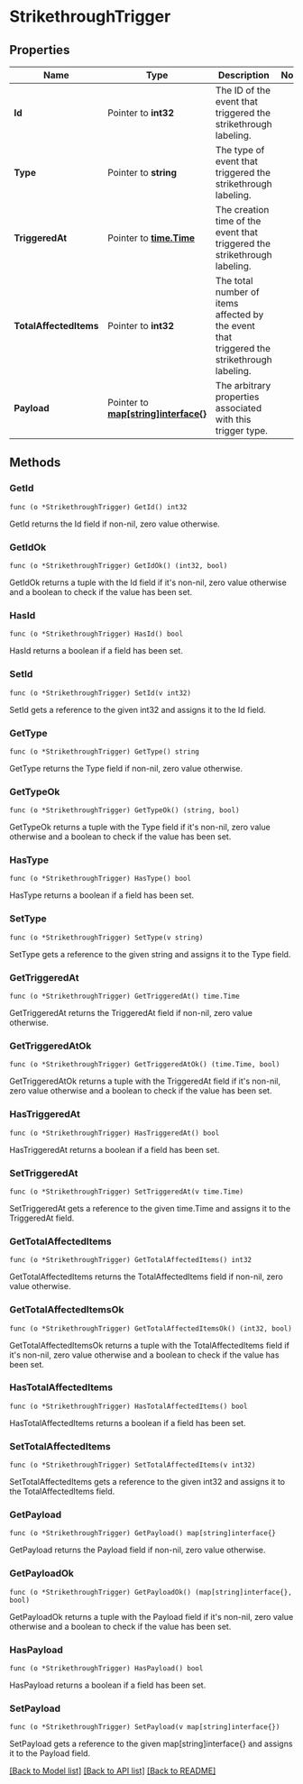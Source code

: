 # StrikethroughTrigger

## Properties

Name | Type | Description | Notes
------------ | ------------- | ------------- | -------------
**Id** | Pointer to **int32** | The ID of the event that triggered the strikethrough labeling. | 
**Type** | Pointer to **string** | The type of event that triggered the strikethrough labeling. | 
**TriggeredAt** | Pointer to [**time.Time**](time.Time.md) | The creation time of the event that triggered the strikethrough labeling. | 
**TotalAffectedItems** | Pointer to **int32** | The total number of items affected by the event that triggered the strikethrough labeling. | 
**Payload** | Pointer to [**map[string]interface{}**](.md) | The arbitrary properties associated with this trigger type. | 

## Methods

### GetId

`func (o *StrikethroughTrigger) GetId() int32`

GetId returns the Id field if non-nil, zero value otherwise.

### GetIdOk

`func (o *StrikethroughTrigger) GetIdOk() (int32, bool)`

GetIdOk returns a tuple with the Id field if it's non-nil, zero value otherwise
and a boolean to check if the value has been set.

### HasId

`func (o *StrikethroughTrigger) HasId() bool`

HasId returns a boolean if a field has been set.

### SetId

`func (o *StrikethroughTrigger) SetId(v int32)`

SetId gets a reference to the given int32 and assigns it to the Id field.

### GetType

`func (o *StrikethroughTrigger) GetType() string`

GetType returns the Type field if non-nil, zero value otherwise.

### GetTypeOk

`func (o *StrikethroughTrigger) GetTypeOk() (string, bool)`

GetTypeOk returns a tuple with the Type field if it's non-nil, zero value otherwise
and a boolean to check if the value has been set.

### HasType

`func (o *StrikethroughTrigger) HasType() bool`

HasType returns a boolean if a field has been set.

### SetType

`func (o *StrikethroughTrigger) SetType(v string)`

SetType gets a reference to the given string and assigns it to the Type field.

### GetTriggeredAt

`func (o *StrikethroughTrigger) GetTriggeredAt() time.Time`

GetTriggeredAt returns the TriggeredAt field if non-nil, zero value otherwise.

### GetTriggeredAtOk

`func (o *StrikethroughTrigger) GetTriggeredAtOk() (time.Time, bool)`

GetTriggeredAtOk returns a tuple with the TriggeredAt field if it's non-nil, zero value otherwise
and a boolean to check if the value has been set.

### HasTriggeredAt

`func (o *StrikethroughTrigger) HasTriggeredAt() bool`

HasTriggeredAt returns a boolean if a field has been set.

### SetTriggeredAt

`func (o *StrikethroughTrigger) SetTriggeredAt(v time.Time)`

SetTriggeredAt gets a reference to the given time.Time and assigns it to the TriggeredAt field.

### GetTotalAffectedItems

`func (o *StrikethroughTrigger) GetTotalAffectedItems() int32`

GetTotalAffectedItems returns the TotalAffectedItems field if non-nil, zero value otherwise.

### GetTotalAffectedItemsOk

`func (o *StrikethroughTrigger) GetTotalAffectedItemsOk() (int32, bool)`

GetTotalAffectedItemsOk returns a tuple with the TotalAffectedItems field if it's non-nil, zero value otherwise
and a boolean to check if the value has been set.

### HasTotalAffectedItems

`func (o *StrikethroughTrigger) HasTotalAffectedItems() bool`

HasTotalAffectedItems returns a boolean if a field has been set.

### SetTotalAffectedItems

`func (o *StrikethroughTrigger) SetTotalAffectedItems(v int32)`

SetTotalAffectedItems gets a reference to the given int32 and assigns it to the TotalAffectedItems field.

### GetPayload

`func (o *StrikethroughTrigger) GetPayload() map[string]interface{}`

GetPayload returns the Payload field if non-nil, zero value otherwise.

### GetPayloadOk

`func (o *StrikethroughTrigger) GetPayloadOk() (map[string]interface{}, bool)`

GetPayloadOk returns a tuple with the Payload field if it's non-nil, zero value otherwise
and a boolean to check if the value has been set.

### HasPayload

`func (o *StrikethroughTrigger) HasPayload() bool`

HasPayload returns a boolean if a field has been set.

### SetPayload

`func (o *StrikethroughTrigger) SetPayload(v map[string]interface{})`

SetPayload gets a reference to the given map[string]interface{} and assigns it to the Payload field.


[[Back to Model list]](../README.md#documentation-for-models) [[Back to API list]](../README.md#documentation-for-api-endpoints) [[Back to README]](../README.md)


